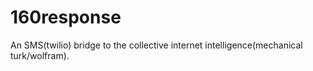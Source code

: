 160response
===========

An SMS(twilio) bridge to the collective internet intelligence(mechanical turk/wolfram). 